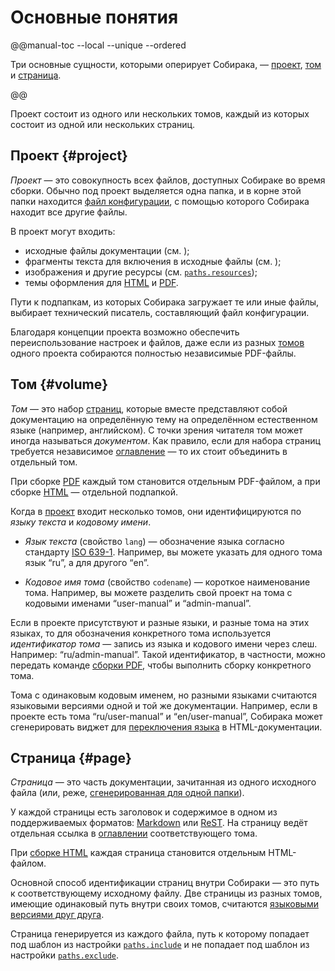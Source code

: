 # Основные понятия

@@manual-toc --local --unique --ordered

Три основные сущности, которыми оперирует Собирака, — [проект](#project), [том](#volume) и [страница](#page).

@@

Проект состоит из одного или нескольких томов, каждый из которых состоит из одной или нескольких страниц.

## Проект {#project}

_Проект_ — это совокупность всех файлов, доступных Собираке во время сборки. Обычно под проект выделяется одна папка, и в корне этой папки находится [файл конфигурации](../99-reference/1-configuration.md), с помощью которого Собирака находит все другие файлы.

В проект могут входить:

- исходные файлы документации (см. [](02-files.md));
- фрагменты текста для включения в исходные файлы (см. [](../12-syntax/2-jinja.md#includes));
- изображения и другие ресурсы (см. [`paths.resources`](../99-reference/1-configuration.md#paths.resources));
- темы оформления для [HTML](../21-build-html/) и [PDF](../22-build-pdf/).

Пути к подпапкам, из которых Собирака загружает те или иные файлы, выбирает технический писатель, составляющий файл конфигурации.

Благодаря концепции проекта возможно обеспечить переиспользование настроек и файлов, даже если из разных [томов](#volume) одного проекта собираются полностью независимые PDF-файлы.


## Том {#volume}

_Том_ — это набор [страниц](#page), которые вместе представляют собой документацию на определённую тему на определённом естественном языке (например, английском). С точки зрения читателя том может иногда называться _документом_. Как правило, если для набора страниц требуется независимое [оглавление](02-files.md#toc) — то их стоит объединить в отдельный том.

При сборке [PDF](../22-build-pdf/) каждый том становится отдельным PDF-файлом, а при сборке [HTML](../21-build-html/) — отдельной подпапкой.

Когда в [проект](#project) входит несколько томов, они идентифицируются по _языку текста_ и _кодовому имени_.

- _Язык текста_ (свойство `lang`) — обозначение языка согласно стандарту [ISO 639-1](https://en.wikipedia.org/wiki/List_of_ISO_639-1_codes). Например, вы можете указать для одного тома язык “ru”, а для другого “en”.

- _Кодовое имя тома_ (свойство `codename`) — короткое наименование тома. Например, вы можете разделить свой проект на тома с кодовыми именами “user-manual” и “admin-manual”.

Если в проекте присутствуют и разные языки, и разные тома на этих языках, то для обозначения конкретного тома используется _идентификатор тома_ — запись из языка и кодового имени через слеш. Например: “ru/admin-manual”. Такой идентификатор, в частности, можно передать команде [сборки PDF](../22-build-pdf/3-latex.md), чтобы выполнить сборку конкретного тома.

Тома с одинаковым кодовым именем, но разными языками считаются языковыми версиями одной и той же документации. Например, если в проекте есть тома “ru/user-manual” и “en/user-manual”, Собирака может сгенерировать виджет для [переключения языка](03-multilang.md#switching-languages) в HTML-документации.


## Страница {#page}

_Страница_ — это часть документации, зачитанная из одного исходного файла (или, реже, [сгенерированная для одной папки](02-files.md#hierarchy)).

У каждой страницы есть заголовок и содержимое в одном из поддерживаемых форматов: [Markdown](91-markdown.md) или [ReST](92-rest.md). На страницу ведёт отдельная ссылка в [оглавлении](02-files.md#toc) соответствующего тома.

При [сборке HTML](../21-build-html/1-web.md) каждая страница становится отдельным HTML-файлом.

Основной способ идентификации страниц внутри Собираки — это путь к соответствующему исходному файлу. Две страницы из разных томов, имеющие одинаковый путь внутри своих томов, считаются [языковыми версиями друг друга](03-multilang.md#switching-languages).

Страница генерируется из каждого файла, путь к которому попадает под шаблон из настройки [`paths.include`](../99-reference/1-configuration.md#paths.include) и не попадает под шаблон из настройки [`paths.exclude`](../99-reference/1-configuration.md#paths.exclude).